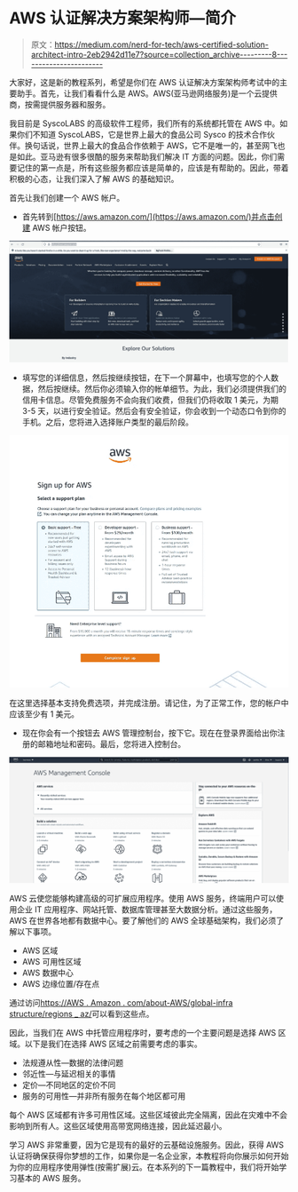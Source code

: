 # AWS 认证解决方案架构师—简介

> 原文：<https://medium.com/nerd-for-tech/aws-certified-solution-architect-intro-2eb2942d11e7?source=collection_archive---------8----------------------->

大家好，这是新的教程系列，希望是你们在 AWS 认证解决方案架构师考试中的主要助手。首先，让我们看看什么是 AWS。AWS(亚马逊网络服务)是一个云提供商，按需提供服务器和服务。

我目前是 SyscoLABS 的高级软件工程师，我们所有的系统都托管在 AWS 中。如果你们不知道 SyscoLABS，它是世界上最大的食品公司 Sysco 的技术合作伙伴。换句话说，世界上最大的食品合作依赖于 AWS，它不是唯一的，甚至网飞也是如此。亚马逊有很多很酷的服务来帮助我们解决 IT 方面的问题。因此，你们需要记住的第一点是，所有这些服务都应该是简单的，应该是有帮助的。因此，带着积极的心态，让我们深入了解 AWS 的基础知识。

首先让我们创建一个 AWS 帐户。

*   首先转到[https://aws.amazon.com/](https://aws.amazon.com/)并点击创建 AWS 帐户按钮。

![](img/95eac856e79b83a6adcef85e8da64972.png)

*   填写您的详细信息，然后按继续按钮，在下一个屏幕中，也填写您的个人数据，然后按继续。然后你必须输入你的帐单细节。为此，我们必须提供我们的信用卡信息。尽管免费服务不会向我们收费，但我们仍将收取 1 美元，为期 3-5 天，以进行安全验证。然后会有安全验证，你会收到一个动态口令到你的手机。之后，您将进入选择账户类型的最后阶段。

![](img/c726f04ad1fac52622f5e39a90a5b1e9.png)

在这里选择基本支持免费选项，并完成注册。请记住，为了正常工作，您的帐户中应该至少有 1 美元。

*   现在你会有一个按钮去 AWS 管理控制台，按下它。现在在登录界面给出你注册的邮箱地址和密码。最后，您将进入控制台。

![](img/a6cf7bf47cc2ec525b2d39b3866fb600.png)

AWS 云使您能够构建高级的可扩展应用程序。使用 AWS 服务，终端用户可以使用企业 IT 应用程序、网站托管、数据库管理甚至大数据分析。通过这些服务，AWS 在世界各地都有数据中心。要了解他们的 AWS 全球基础架构，我们必须了解以下事项。

*   AWS 区域
*   AWS 可用性区域
*   AWS 数据中心
*   AWS 边缘位置/存在点

通过访问[https://AWS . Amazon . com/about-AWS/global-infra structure/regions _ az/](https://aws.amazon.com/about-aws/global-infrastructure/regions_az/)可以看到这些点。

因此，当我们在 AWS 中托管应用程序时，要考虑的一个主要问题是选择 AWS 区域。以下是我们在选择 AWS 区域之前需要考虑的事实。

*   法规遵从性—数据的法律问题
*   邻近性—与延迟相关的事情
*   定价—不同地区的定价不同
*   服务的可用性—并非所有服务在每个地区都可用

每个 AWS 区域都有许多可用性区域。这些区域彼此完全隔离，因此在灾难中不会影响到所有人。这些区域使用高带宽网络连接，因此延迟最小。

学习 AWS 非常重要，因为它是现有的最好的云基础设施服务。因此，获得 AWS 认证将确保获得你梦想的工作，如果你是一名企业家，本教程将向你展示如何开始为你的应用程序使用弹性(按需扩展)云。在本系列的下一篇教程中，我们将开始学习基本的 AWS 服务。